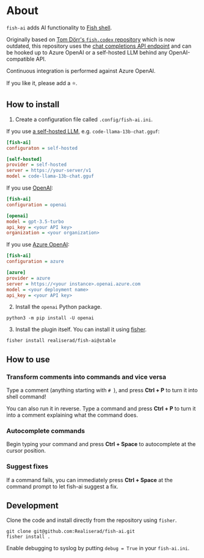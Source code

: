 # About

`fish-ai` adds AI functionality to [Fish shell](https://fishshell.com).

Originally based on [Tom Dörr's `fish.codex` repository](https://github.com/tom-doerr/codex.fish) which
is now outdated, this repository uses the [chat completions API endpoint](https://platform.openai.com/docs/api-reference/chat/create)
and can be hooked up to Azure OpenAI or a self-hosted LLM behind any OpenAI-compatible API.

Continuous integration is performed against Azure OpenAI.

If you like it, please add a ⭐.

## How to install

1. Create a configuration file called `.config/fish-ai.ini`.

If you use [a self-hosted LLM](https://github.com/getumbrel/llama-gpt), e.g. `code-llama-13b-chat.gguf`:

```ini
[fish-ai]
configuraton = self-hosted

[self-hosted]
provider = self-hosted
server = https://your-server/v1
model = code-llama-13b-chat.gguf
```

If you use [OpenAI](https://platform.openai.com/login):

```ini
[fish-ai]
configuration = openai

[openai]
model = gpt-3.5-turbo
api_key = <your API key>
organization = <your organization>
```

If you use [Azure OpenAI](https://azure.microsoft.com/en-us/products/ai-services/openai-service):

```ini
[fish-ai]
configuration = azure

[azure]
provider = azure
server = https://<your instance>.openai.azure.com
model = <your deployment name>
api_key = <your API key>
```

2. Install the `openai` Python package.

```shell
python3 -m pip install -U openai
```

3. Install the plugin itself. You can install it using [fisher](https://github.com/jorgebucaran/fisher).

```shell
fisher install realiserad/fish-ai@stable
```

## How to use

### Transform comments into commands and vice versa

Type a comment (anything starting with `# `), and press **Ctrl + P** to turn it into shell command!

You can also run it in reverse. Type a command and press **Ctrl + P** to turn it into a comment explaining what the
command does.

### Autocomplete commands

Begin typing your command and press **Ctrl + Space** to autocomplete at the cursor position.

### Suggest fixes

If a command fails, you can immediately press **Ctrl + Space** at the command prompt to let
fish-ai suggest a fix.

## Development

Clone the code and install directly from the repository using `fisher`.

```shell
git clone git@github.com:Realiserad/fish-ai.git
fisher install .
```

Enable debugging to syslog by putting `debug = True` in your `fish-ai.ini`.